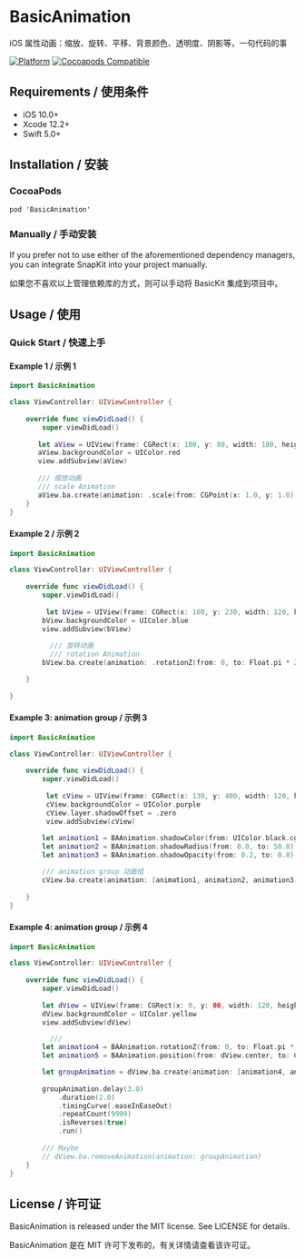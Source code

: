 # BasicAnimation

iOS 属性动画：缩放、旋转、平移、背景颜色、透明度、阴影等，一句代码的事

[![Platform](https://img.shields.io/cocoapods/p/BasicAnimation.svg?style=flat)](https://github.com/ZuopanYao/BasicAnimation)
[![Cocoapods Compatible](https://img.shields.io/cocoapods/v/BasicAnimation.svg)](https://cocoapods.org/pods/BasicAnimation)

## Requirements / 使用条件

- iOS 10.0+
- Xcode 12.2+
- Swift 5.0+


## Installation / 安装

### CocoaPods

```
pod 'BasicAnimation'
```

### Manually / 手动安装

If you prefer not to use either of the aforementioned dependency managers, you can integrate SnapKit into your project manually.

如果您不喜欢以上管理依赖库的方式，则可以手动将 BasicKit 集成到项目中。


## Usage / 使用

### Quick Start / 快速上手

#### Example 1 / 示例 1

```swift
import BasicAnimation

class ViewController: UIViewController {
    
    override func viewDidLoad() {
        super.viewDidLoad()
        
       let aView = UIView(frame: CGRect(x: 100, y: 80, width: 180, height: 80))
       aView.backgroundColor = UIColor.red
       view.addSubview(aView)
       
       /// 缩放动画 
       /// scale Animation
       aView.ba.create(animation: .scale(from: CGPoint(x: 1.0, y: 1.0), to: CGPoint(x: 0.4, y: 0.5))).delay(2.0).run()
    }
}
```

#### Example 2 / 示例 2

```swift
import BasicAnimation

class ViewController: UIViewController {
    
    override func viewDidLoad() {
        super.viewDidLoad()
        
         let bView = UIView(frame: CGRect(x: 100, y: 230, width: 120, height: 120))
        bView.backgroundColor = UIColor.blue
        view.addSubview(bView)
        
          /// 旋转动画
          /// rotation Animation
        bView.ba.create(animation: .rotationZ(from: 0, to: Float.pi * 2.0)).duration(1.0).repeatCount(999).timingCurve(.linear).run()

    }
    
}
```

#### Example 3: animation group  / 示例 3

```swift
import BasicAnimation

class ViewController: UIViewController {
    
    override func viewDidLoad() {
        super.viewDidLoad()
        
         let cView = UIView(frame: CGRect(x: 130, y: 400, width: 120, height: 120))
         cView.backgroundColor = UIColor.purple
         cView.layer.shadowOffset = .zero
         view.addSubview(cView)
         
        let animation1 = BAAnimation.shadowColor(from: UIColor.black.cgColor, to: UIColor.green.cgColor).create()
        let animation2 = BAAnimation.shadowRadius(from: 0.0, to: 50.0).create()
        let animation3 = BAAnimation.shadowOpacity(from: 0.2, to: 0.8).create()

		/// animation group 动画组
        cView.ba.create(animation: [animation1, animation2, animation3]).delay(3.0).duration(2.0).repeatCount(9999).isReverses(true).run()
        
    }
}
```


#### Example 4: animation group  / 示例 4

```swift
import BasicAnimation

class ViewController: UIViewController {
    
    override func viewDidLoad() {
        super.viewDidLoad()
        
        let dView = UIView(frame: CGRect(x: 0, y: 00, width: 120, height: 120))
        dView.backgroundColor = UIColor.yellow
        view.addSubview(dView)

          ///
        let animation4 = BAAnimation.rotationZ(from: 0, to: Float.pi * 2.0).create()
        let animation5 = BAAnimation.position(from: dView.center, to: CGPoint(x: 300, y: 400)).create()

        let groupAnimation = dView.ba.create(animation: [animation4, animation5])
     
        groupAnimation.delay(3.0)
            .duration(2.0)
            .timingCurve(.easeInEaseOut)
            .repeatCount(9999)
            .isReverses(true)
            .run()
        
        /// Maybe
        // dView.ba.removeAnimation(animation: groupAnimation)
    }
}
```


## License / 许可证

BasicAnimation is released under the MIT license. See LICENSE for details.

BasicAnimation 是在 MIT 许可下发布的，有关详情请查看该许可证。